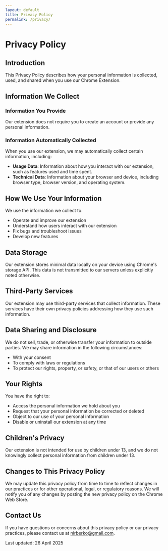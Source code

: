 ```yaml
---
layout: default
title: Privacy Policy
permalink: /privacy/
---
```


# Privacy Policy

## Introduction

This Privacy Policy describes how your personal information is collected, used, and shared when you use our Chrome Extension.

## Information We Collect

### Information You Provide

Our extension does not require you to create an account or provide any personal information.

### Information Automatically Collected

When you use our extension, we may automatically collect certain information, including:

- **Usage Data**: Information about how you interact with our extension, such as features used and time spent.
- **Technical Data**: Information about your browser and device, including browser type, browser version, and operating system.

## How We Use Your Information

We use the information we collect to:

- Operate and improve our extension
- Understand how users interact with our extension
- Fix bugs and troubleshoot issues
- Develop new features

## Data Storage

Our extension stores minimal data locally on your device using Chrome's storage API. This data is not transmitted to our servers unless explicitly noted otherwise.

## Third-Party Services

Our extension may use third-party services that collect information. These services have their own privacy policies addressing how they use such information.

## Data Sharing and Disclosure

We do not sell, trade, or otherwise transfer your information to outside parties. We may share information in the following circumstances:

- With your consent
- To comply with laws or regulations
- To protect our rights, property, or safety, or that of our users or others

## Your Rights

You have the right to:

- Access the personal information we hold about you
- Request that your personal information be corrected or deleted
- Object to our use of your personal information
- Disable or uninstall our extension at any time

## Children's Privacy

Our extension is not intended for use by children under 13, and we do not knowingly collect personal information from children under 13.

## Changes to This Privacy Policy

We may update this privacy policy from time to time to reflect changes in our practices or for other operational, legal, or regulatory reasons. We will notify you of any changes by posting the new privacy policy on the Chrome Web Store.

## Contact Us

If you have questions or concerns about this privacy policy or our privacy practices, please contact us at nirberko@gmail.com.

Last updated: 26 April 2025 